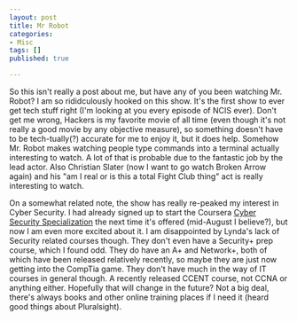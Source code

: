 ```yaml
---
layout: post
title: Mr Robot
categories: 
- Misc
tags: []
published: true

---
```

So this isn't really a post about me, but have any of you been watching Mr. Robot? I am so rididculously hooked on this show. It's the first show to ever get tech stuff right (I'm looking at you every episode of NCIS ever). Don't get me wrong, Hackers is my favorite movie of all time (even though it's not really a good movie by any objective measure), so something doesn't have to be tech-tually(?) accurate for me to enjoy it, but it does help. Somehow Mr. Robot makes watching people type commands into a terminal actually interesting to watch. A lot of that is probable due to the fantastic job by the lead actor. Also Christian Slater (now I want to go watch Broken Arrow again) and his "am I real or is this a total Fight Club thing" act is really interesting to watch.

On a somewhat related note, the show has really re-peaked my interest in Cyber Security. I had already signed up to start the Coursera <a href="https://www.coursera.org/specialization/cybersecurity/" target="_blank">Cyber Security Specialization</a> the next time it's offered (mid-August I believe?), but now I am even more excited about it. I am disappointed by Lynda's lack of Security related courses though. They don't even have a Security+ prep course, which I found odd. They do have an A+ and Network+, both of which have been released relatively recently, so maybe they are just now getting into the CompTia game. They don't have much in the way of IT courses in general though. A recently released CCENT course, not CCNA or anything either. Hopefully that will change in the future? Not a big deal, there's always books and other online training places if I need it (heard good things about Pluralsight).